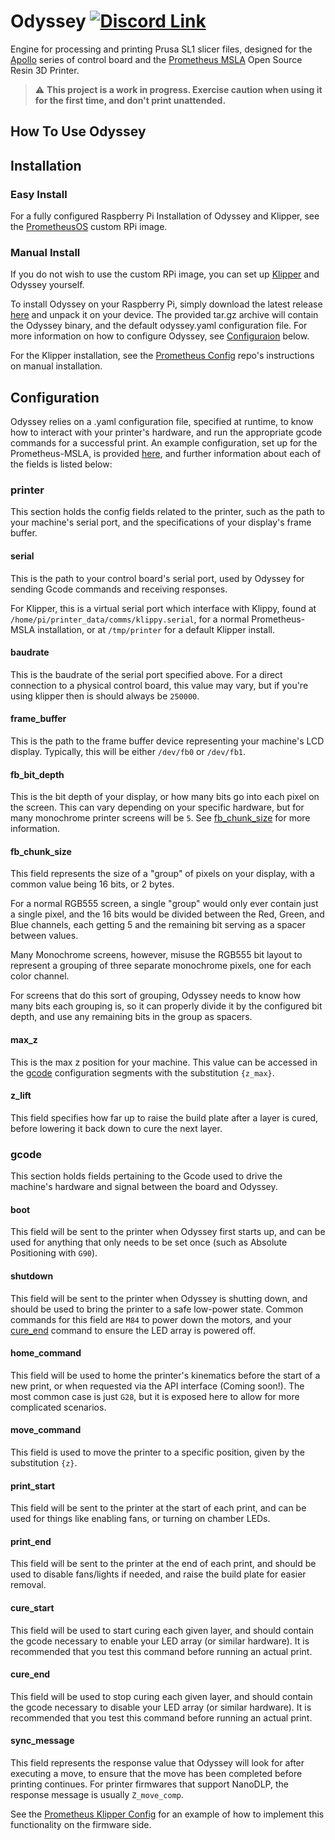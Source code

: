 # Odyssey [![Discord Link](https://discordapp.com/api/guilds/881628699500359731/widget.png?style=shield)](https://discord.gg/GFUn9gwRsj)
Engine for processing and printing Prusa SL1 slicer files, designed for the
[Apollo](https://github.com/TheContrappostoShop/Apollo) series of control board
and the
[Prometheus MSLA](https://github.com/TheContrappostoShop/Prometheus-MSLA) Open
Source Resin 3D Printer.

> :warning: **This project is a work in progress. Exercise caution when using
it for the first time, and don't print unattended.**

## How To Use Odyssey

## Installation

### Easy Install

For a fully configured Raspberry Pi Installation of Odyssey and Klipper, see the
[PrometheusOS](https://github.com/TheContrappostoShop/PrometheusOSA#odyssey-variant)
custom RPi image.

### Manual Install

If you do not wish to use the custom RPi image, you can set up
[Klipper](https://www.klipper3d.org/) and Odyssey yourself.

To install Odyssey on your Raspberry Pi, simply download the latest release
[here](https://github.com/TheContrappostoShop/Odyssey/releases) and unpack it
on your device. The provided tar.gz archive will contain the Odyssey binary, and
the default odyssey.yaml configuration file. For more information on how to
configure Odyssey, see [Configuraion](#configuration) below.

For the Klipper installation, see the
[Prometheus Config](https://github.com/TheContrappostoShop/Prometheus_Config/#manual-install)
repo's instructions on manual installation.

## Configuration
Odyssey relies on a .yaml configuration file, specified at runtime, to know how
to interact with your printer's hardware, and run the appropriate gcode commands
for a successful print. An example configuration, set up for the Prometheus-MSLA,
is provided [here](odyssey.yaml), and further information about each of the
fields is listed below:

### printer
This section holds the config fields related to the printer, such as the path to
your machine's serial port, and the specifications of your display's frame
buffer.

#### serial
This is the path to your control board's serial port, used by Odyssey for sending
Gcode commands and receiving responses.

For Klipper, this is a virtual serial port which interface with Klippy, found
at ` /home/pi/printer_data/comms/klippy.serial`, for a normal Prometheus-MSLA
installation, or at `/tmp/printer` for a default Klipper install.

#### baudrate
This is the baudrate of the serial port specified above. For a direct connection
to a physical control board, this value may vary, but if you're using klipper
then is should always be `250000`.

#### frame_buffer
This is the path to the frame buffer device representing your machine's LCD
display. Typically, this will be either `/dev/fb0` or `/dev/fb1`.

#### fb_bit_depth
This is the bit depth of your display, or how many bits go into each pixel on
the screen. This can vary depending on your specific hardware, but for many
monochrome printer screens will be `5`. See [fb_chunk_size](#fb_chunk_size) for
more information.

#### fb_chunk_size
This field represents the size of a "group" of pixels on your display, with
a common value being 16 bits, or 2 bytes.

For a normal RGB555 screen, a single "group" would only ever contain just a
single pixel, and the 16 bits would be divided between the Red, Green, and Blue
channels, each getting 5 and the remaining bit serving as a spacer between
values.

Many Monochrome screens, however, misuse the RGB555 bit layout to represent a
grouping of three separate monochrome pixels, one for each color channel.

For screens that do this sort of grouping, Odyssey needs to know how many bits each
grouping is, so it can properly divide it by the configured bit depth, and use
any remaining bits in the group as spacers.

#### max_z
This is the max z position for your machine. This value can be accessed in the
[gcode](#gcode) configuration segments with the substitution `{z_max}`.

#### z_lift
This field specifies how far up to raise the build plate after a layer is cured,
before lowering it back down to cure the next layer.

### gcode
This section holds fields pertaining to the Gcode used to drive the machine's
hardware and signal between the board and Odyssey.

#### boot
This field will be sent to the printer when Odyssey first starts up, and can
be used for anything that only needs to be set once (such as Absolute
Positioning with `G90`).

#### shutdown
This field will be sent to the printer when Odyssey is shutting down, and
should be used to bring the printer to a safe low-power state. Common commands
for this field are `M84` to power down the motors, and your
[cure_end](#cure_end) command to ensure the LED array is powered off.

#### home_command
This field will be used to home the printer's kinematics before the start of a
new print, or when requested via the API interface (Coming soon!). The most
common case is just `G28`, but it is exposed here to allow for more complicated
scenarios.

#### move_command
This field is used to move the printer to a specific position, given by the
substitution `{z}`.

#### print_start
This field will be sent to the printer at the start of each print, and can be
used for things like enabling fans, or turning on chamber LEDs.

#### print_end
This field will be sent to the printer at the end of each print, and should be
used to disable fans/lights if needed, and raise the build plate for easier
removal.

#### cure_start
This field will be used to start curing each given layer, and should contain the
gcode necessary to enable your LED array (or similar hardware). It is
recommended that you test this command before running an actual print.

#### cure_end
This field will be used to stop curing each given layer, and should contain the
gcode necessary to disable your LED array (or similar hardware). It is
recommended that you test this command before running an actual print.

#### sync_message
This field represents the response value that Odyssey will look for after
executing a move, to ensure that the move has been completed before printing
continues. For printer firmwares that support NanoDLP, the response message is
usually `Z_move_comp`.

See the
[Prometheus Klipper Config](https://github.com/TheContrappostoShop/Prometheus_Config/blob/6d7de4b9e4ba00d209c34f0592ec65d28a77a26e/klipper/config/printer.cfg#L117)
for an example of how to implement this functionality on the firmware side.
